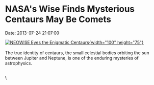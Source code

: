 NASA\'s Wise Finds Mysterious Centaurs May Be Comets
====================================================

Date: 2013-07-24 21:07:00

[![NEOWISE Eyes the Enigmatic
Centaurs](http://www.jpl.nasa.gov/images/wise/20130725/neowise20130725-th.jpg){width="100"
height="75"}](http://www.jpl.nasa.gov/news/news.cfm?release=2013-234&rn=news.xml&rst=3863)\
\
The true identity of centaurs, the small celestial bodies orbiting the
sun between Jupiter and Neptune, is one of the enduring mysteries of
astrophysics.

\
\
